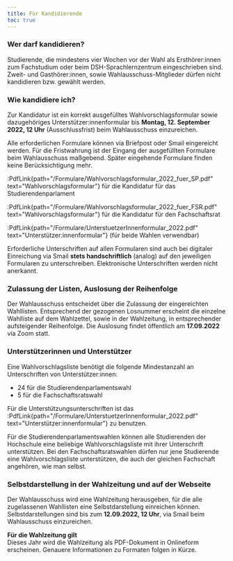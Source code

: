 ```yaml
---
title: Für Kandidierende
toc: true
---
```


### Wer darf kandidieren?

Studierende, die mindestens vier Wochen vor der Wahl als Ersthörer:innen zum Fachstudium oder beim DSH-Sprachlernzentrum eingeschrieben sind. Zweit- und Gasthörer:innen, sowie Wahlausschuss-Mitglieder dürfen nicht kandidieren bzw. gewählt werden.

### Wie kandidiere ich?

Zur Kandidatur ist ein korrekt ausgefülltes Wahlvorschlagsformular sowie dazugehöriges Unterstützer:innenformular bis **Montag, 12. September 2022, 12 Uhr** (Ausschlussfrist) beim Wahlausschuss einzureichen.

Alle erforderlichen Formulare können via Briefpost oder Smail eingereicht werden. Für die Fristwahrung ist der Eingang der ausgefüllten Formulare beim Wahlausschuss maßgebend. Später eingehende Formulare finden keine Berücksichtigung mehr.

:PdfLink{path="/Formulare/Wahlvorschlagsformular_2022_fuer_SP.pdf" text="Wahlvorschlagsformular"} für die Kandidatur für das Studierendenparlament

:PdfLink{path="/Formulare/Wahlvorschlagsformular_2022_fuer_FSR.pdf" text="Wahlvorschlagsformular"} für die Kandidatur für den Fachschaftsrat

:PdfLink{path="/Formulare/UnterstuetzerInnenformular_2022.pdf" text="Unterstützer:innenformular"} (für beide Wahlen verwendbar)

Erforderliche Unterschriften auf allen Formularen sind auch bei digitaler Einreichung via Smail **stets handschriftlich** (analog) auf den jeweiligen Formularen zu unterschreiben. Elektronische Unterschriften werden nicht anerkannt.

### Zulassung der Listen, Auslosung der Reihenfolge

Der Wahlausschuss entscheidet über die Zulassung der eingereichten Wahllisten. Entsprechend der gezogenen Losnummer erscheint die einzelne Wahlliste auf dem Wahlzettel, sowie in der Wahlzeitung, in entsprechender aufsteigender Reihenfolge. Die Auslosung findet öffentlich am **17.09.2022** via Zoom statt.

### Unterstützerinnen und Unterstützer

Eine Wahlvorschlagsliste benötigt die folgende Mindestanzahl an Unterschriften von Unterstützer:innen:

- 24 für die Studierendenparlamentswahl
- 5 für die Fachschaftsratswahl

Für die Unterstützungsunterschriften ist das :PdfLink{path="/Formulare/UnterstuetzerInnenformular_2022.pdf" text="Unterstützer:innenformular"} zu benutzen.

Für die Studierendenparlamentswahlen können alle Studierenden der Hochschule eine beliebige Wahlvorschlagsliste mit ihrer Unterschrift unterstützen. Bei den Fachschaftsratswahlen dürfen nur jene Studierende eine Wahlvorschlagsliste unterstützen, die auch der gleichen Fachschaft angehören, wie man selbst.

### Selbstdarstellung in der Wahlzeitung und auf der Webseite

Der Wahlausschuss wird eine Wahlzeitung herausgeben, für die alle zugelassenen Wahllisten eine Selbstdarstellung einreichen können. Selbstdarstellungen sind bis zum **12.09.2022, 12 Uhr**, via Smail beim Wahlausschuss einzureichen.

**Für die Wahlzeitung gilt**  
Dieses Jahr wird die Wahlzeitung als PDF-Dokument in Onlineform erscheinen. Genauere Informationen zu Formaten folgen in Kürze.
